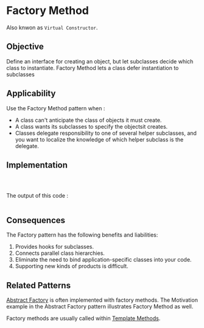 # Factory Method

Also knwon as `Virtual Constructor`.

## Objective

Define an interface for creating an object, but let subclasses decide which class to instantiate. Factory Method lets a class defer instantiation to subclasses

## Applicability

Use the Factory Method pattern when :

- A class can't anticipate the class of objects it must create.
- A class wants its subclasses to specify the objectsit creates.
- Classes delegate responsibility to one of several helper subclasses, and you want to localize the knowledge of which helper subclass is the delegate.

## Implementation

```java

```

```java

```

```java

```

The  output of this code :

```terminal

```

## Consequences

The Factory pattern has the following benefits and liabilities:

1. Provides hooks for subclasses.
2. Connects parallel class hierarchies.
3. Eliminate the need to bind application-specific classes into your code.
4. Supporting new kinds of products is difficult.

## Related Patterns

[Abstract Factory](../Abstract%20Factory/README.md) is often implemented with factory methods. The Motivation example in the Abstract Factory pattern illustrates Factory Method as well.

Factory methods are usually called within [Template Methods](https://).
